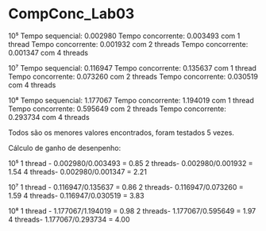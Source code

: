 # CompConc_Lab03

10⁵ 
Tempo sequencial:   0.002980
Tempo concorrente:  0.003493 com 1 thread
Tempo concorrente:  0.001932 com 2 threads
Tempo concorrente:  0.001347 com 4 threads

10⁷
Tempo sequencial:   0.116947
Tempo concorrente:  0.135637 com 1 thread
Tempo concorrente:  0.073260 com 2 threads
Tempo concorrente:  0.030519 com 4 threads

10⁸
Tempo sequencial:   1.177067
Tempo concorrente:  1.194019 com 1 thread
Tempo concorrente:  0.595649 com 2 threads
Tempo concorrente:  0.293734 com 4 threads

Todos são os menores valores encontrados, foram testados 5 vezes.

Cálculo de ganho de desenpenho:

10⁵
1 thread - 0.002980/0.003493 = 0.85
2 threads- 0.002980/0.001932 = 1.54
4 threads- 0.002980/0.001347 = 2.21

10⁷
1 thread - 0.116947/0.135637 = 0.86
2 threads- 0.116947/0.073260 = 1.59
4 threads- 0.116947/0.030519 = 3.83


10⁸
1 thread - 1.177067/1.194019 = 0.98
2 threads- 1.177067/0.595649 = 1.97
4 threads- 1.177067/0.293734 = 4.00

